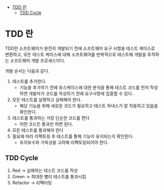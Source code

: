 - [TDD 란](#tdd-란)
  - [TDD Cycle](#tdd-cycle)

# TDD 란
TDD란 소프트웨어가 완전히 개발되기 전에 소프트웨어 요구 사항을 테스트 케이스로 변환하고, 모든 테스트 케이스에 대해 소프트웨어를 반복적으로 테스트해 개발을 추적하는 소프트웨어 개발 프로세스이다.

개발 순서는 다음과 같다.
1. 테스트를 추가한다.
   - 기능을 추가하기 전에 유스케이스에 대한 분석을 통해 테스트 코드를 먼저 작성하면 개발자가 코드를 작성하기 전에 요구사항에 집중할 수 있다.
2. 모든 테스트를 실행하고 실패해야 한다.
   - 해당 기능을 위해 새로운 코드가 필요하고 테스트 하네스가 잘 작동하고 있음을 확인한다.
3. 테스트를 통과하는 가장 단순한 코드를 짠다
   - 어떤 코드든 통과만 하면 된다.
4. 모든 테스트를 통과해야 한다
5. 필요에 따라 리팩토링 후 테스트를 통해 기능이 유지되는지 확인한다.
   - 유지보수와 가독성을 고려해 리팩토링되어야 한다.


## TDD Cycle

1. Red -> 실패하는 테스트 코드를 작성
2. Green -> 최대한 빨리 테스트를 통과시킴
3. Refactor -> 리팩터링
